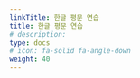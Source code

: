 ```yaml
---
linkTitle: 한글 평문 연습
title: 한글 평문 연습
# description: 
type: docs
# icon: fa-solid fa-angle-down
weight: 40
---
```




